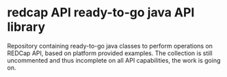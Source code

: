 # redcap API ready-to-go java API library
Repository containing ready-to-go java classes to perform operations on REDCap API, based on platform provided examples.
The collection is still uncommented and thus incomplete on all API capabilities, the work is going on.
